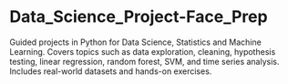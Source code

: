 # Data_Science_Project-Face_Prep
Guided projects in Python for Data Science, Statistics and Machine Learning. Covers topics such as data exploration, cleaning, hypothesis testing, linear regression, random forest, SVM, and time series analysis. Includes real-world datasets and hands-on exercises.
